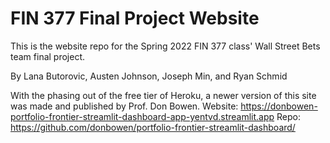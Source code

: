 # FIN 377 Final Project Website

This is the website repo for the Spring 2022 FIN 377 class' Wall Street Bets team final project. 

By Lana Butorovic, Austen Johnson, Joseph Min, and Ryan Schmid

With the phasing out of the free tier of Heroku, a newer version of this site was made and published by Prof. Don Bowen. 
Website: https://donbowen-portfolio-frontier-streamlit-dashboard-app-yentvd.streamlit.app
Repo: https://github.com/donbowen/portfolio-frontier-streamlit-dashboard/
